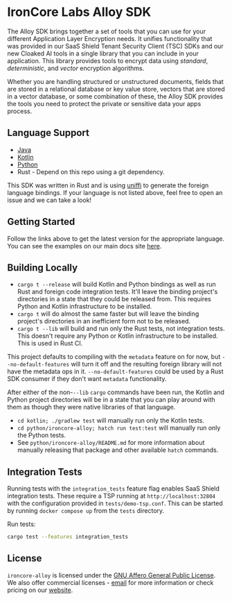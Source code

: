 # IronCore Labs Alloy SDK

The Alloy SDK brings together a set of tools that you can use for your different Application Layer Encryption needs. It
unifies functionality that was provided in our SaaS Shield Tenant Security Client (TSC) SDKs and our new Cloaked AI tools
in a single library that you can include in your application. This library provides tools to encrypt data using
_standard_, _deterministic_, and _vector_ encryption algorithms.

Whether you are handling structured or unstructured documents, fields that are stored in a relational database or key value
store, vectors that are stored in a vector database, or some combination of these, the Alloy SDK provides the tools you need
to protect the private or sensitive data your apps process.

## Language Support

- [Java](https://central.sonatype.com/artifact/com.ironcorelabs/ironcore-alloy)
- [Kotlin](https://central.sonatype.com/artifact/com.ironcorelabs/ironcore-alloy)
- [Python](https://pypi.org/project/ironcore-alloy)
- Rust - Depend on this repo using a git dependency.

This SDK was written in Rust and is using [uniffi](https://github.com/mozilla/uniffi-rs) to generate the foreign language bindings. If your language is not listed above, feel free to open an issue and we can take a look!

## Getting Started

Follow the links above to get the latest version for the appropriate language.
You can see the examples on our main docs site [here](https://docs.ironcorelabs.com).

## Building Locally

- `cargo t --release` will build Kotlin and Python bindings as well as run Rust and foreign code integration tests. It'll leave the binding project's directories in a state that they could be released from. This requires Python and Kotlin infrastructure to be installed.
- `cargo t` will do almost the same faster but will leave the binding project's directories in an inefficient form not to be released.
- `cargo t --lib` will build and run only the Rust tests, not integration tests. This doesn't require any Python or Kotlin infrastructure to be installed. This is used in Rust CI.

This project defaults to compiling with the `metadata` feature on for now, but `--no-default-features` will turn it off and the resulting foreign library will not have the metadata ops in it. `--no-default-features` could be used by a Rust SDK consumer if they don't want `metadata` functionality.

After either of the non-`--lib` `cargo` commands have been run, the Kotlin and Python project directories will be in a state that you can play around with them as though they were native libraries of that language.

- `cd kotlin; ./gradlew test` will manually run only the Kotlin tests.
- `cd python/ironcore-alloy; hatch run test:test` will manually run only the Python tests.
- See `python/ironcore-alloy/README.md` for more information about manually releasing that package and other available `hatch` commands.

## Integration Tests

Running tests with the `integration_tests` feature flag enables SaaS Shield integration tests. These require a TSP running at `http://localhost:32804` with the configuration provided in `tests/demo-tsp.conf`. This can be started by running `docker compose up` from the `tests` directory.

Run tests:

```bash
cargo test --features integration_tests
```

## License

`ironcore-alloy` is licensed under the [GNU Affero General Public License](LICENSE). We also offer commercial licenses - [email](mailto:info@ironcorelabs.com) for more information or check pricing on our [website](https://ironcorelabs.com/).
